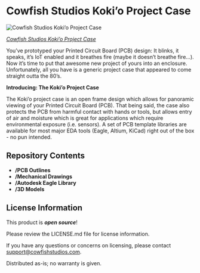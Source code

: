 Cowfish Studios Koki’o Project Case
==============

![Cowfish Studios Koki’o Project Case](https://www.cowfishstudios.com/uploads/2/8/6/1/28619761/kokio-project-case-group-photo-1_orig.png)

[*Cowfish Studios Koki’o Project Case*](https://www.crowdsupply.com/cowfish-studios/kokio-project-case)

You’ve prototyped your Printed Circuit Board (PCB) design: It blinks, it speaks, it’s IoT enabled and it breathes fire (maybe it doesn’t breathe fire…). Now it’s time to put that awesome new project of yours into an enclosure. Unfortunately, all you have is a generic project case that appeared to come straight outta the 80’s.

**Introducing: The Koki’o Project Case**

The Koki’o project case is an open frame design which allows for panoramic viewing of your Printed Circuit Board (PCB). That being said, the case also protects the PCB from harmful contact with hands or tools, but allows entry of air and moisture which is great for applications which require environmental exposure (i.e. sensors).  A set of PCB template libraries are available for most major EDA tools (Eagle, Altium, KiCad) right out of the box - no pun intended. 

Repository Contents
-------------------

* **/PCB Outlines**
* **/Mechanical Drawings** 
* **/Autodesk Eagle Library**
* **/3D Models**

License Information
-------------------

This product is _**open source**_! 

Please review the LICENSE.md file for license information. 

If you have any questions or concerns on licensing, please contact support@cowfishstudios.com.

Distributed as-is; no warranty is given.
